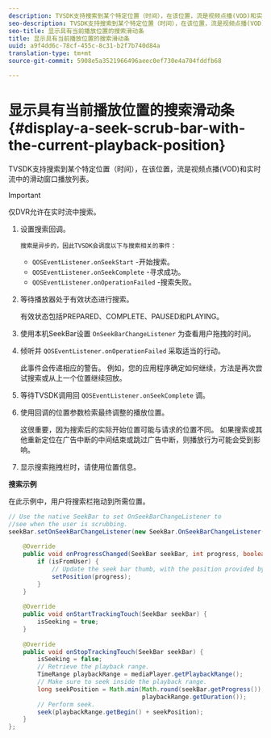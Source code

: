 ```yaml
---
description: TVSDK支持搜索到某个特定位置（时间），在该位置，流是视频点播(VOD)和实时流中的滑动窗口播放列表。
seo-description: TVSDK支持搜索到某个特定位置（时间），在该位置，流是视频点播(VOD)和实时流中的滑动窗口播放列表。
seo-title: 显示具有当前播放位置的搜索滑动条
title: 显示具有当前播放位置的搜索滑动条
uuid: a9f4dd6c-78cf-455c-8c31-b2f7b740d84a
translation-type: tm+mt
source-git-commit: 5908e5a3521966496aeec0ef730e4a704fddfb68

---
```



# 显示具有当前播放位置的搜索滑动条 {#display-a-seek-scrub-bar-with-the-current-playback-position}

TVSDK支持搜索到某个特定位置（时间），在该位置，流是视频点播(VOD)和实时流中的滑动窗口播放列表。

>[!IMPORTANT]
>
>仅DVR允许在实时流中搜索。

1. 设置搜索回调。

       搜索是异步的，因此TVSDK会调度以下与搜索相关的事件：
   
   * `QOSEventListener.onSeekStart` -开始搜索。
   * `QOSEventListener.onSeekComplete` -寻求成功。
   * `QOSEventListener.onOperationFailed` -搜索失败。

1. 等待播放器处于有效状态进行搜索。

   有效状态包括PREPARED、COMPLETE、PAUSED和PLAYING。

1. 使用本机SeekBar设置 `OnSeekBarChangeListener` 为查看用户拖拽的时间。
1. 倾听并 `QOSEventListener.onOperationFailed` 采取适当的行动。

   此事件会传递相应的警告。 例如，您的应用程序确定如何继续，方法是再次尝试搜索或从上一个位置继续回放。

1. 等待TVSDK调用回 `QOSEventListener.onSeekComplete` 调。
1. 使用回调的位置参数检索最终调整的播放位置。

   这很重要，因为搜索后的实际开始位置可能与请求的位置不同。 如果搜索或其他重新定位在广告中断的中间结束或跳过广告中断，则播放行为可能会受到影响。

1. 显示搜索拖拽栏时，请使用位置信息。

<!--<a id="example_9657AA855B6A4355B0E7D854596FFB54"></a>-->

**搜索示例**

在此示例中，用户将搜索栏拖动到所需位置。

```java
// Use the native SeekBar to set OnSeekBarChangeListener to  
//see when the user is scrubbing. 
seekBar.setOnSeekBarChangeListener(new SeekBar.OnSeekBarChangeListener() { 
 
    @Override 
    public void onProgressChanged(SeekBar seekBar, int progress, boolean isFromUser) { 
        if (isFromUser) {  
            // Update the seek bar thumb, with the position provided by the user. 
            setPosition(progress); 
        } 
    } 
 
    @Override 
    public void onStartTrackingTouch(SeekBar seekBar) { 
        isSeeking = true; 
    } 
 
    @Override 
    public void onStopTrackingTouch(SeekBar seekBar) { 
        isSeeking = false; 
        // Retrieve the playback range. 
        TimeRange playbackRange = mediaPlayer.getPlaybackRange(); 
        // Make sure to seek inside the playback range. 
        long seekPosition = Math.min(Math.round(seekBar.getProgress()),  
                                     playbackRange.getDuration()); 
        // Perform seek. 
        seek(playbackRange.getBegin() + seekPosition); 
    } 
}; 
```

